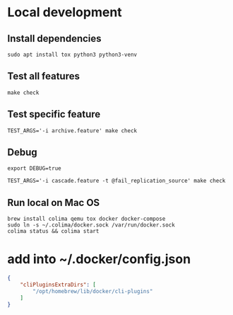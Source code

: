 # Local development
## Install dependencies
```shell
sudo apt install tox python3 python3-venv
```

## Test all features
```shell
make check
```

## Test specific feature
```shell
TEST_ARGS='-i archive.feature' make check
```

## Debug
```shell
export DEBUG=true

TEST_ARGS='-i cascade.feature -t @fail_replication_source' make check
```



## Run local on Mac OS
```shell
brew install colima qemu tox docker docker-compose
sudo ln -s ~/.colima/docker.sock /var/run/docker.sock
colima status && colima start
```

# add into ~/.docker/config.json
```json
{
    "cliPluginsExtraDirs": [
        "/opt/homebrew/lib/docker/cli-plugins"
    ]
}
```
